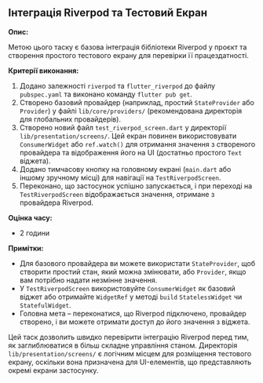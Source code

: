 ## Інтеграція Riverpod та Тестовий Екран

**Опис:**

Метою цього таску є базова інтеграція бібліотеки Riverpod у проєкт та створення простого тестового екрану для перевірки її працездатності.

**Критерії виконання:**

1.  Додано залежності `riverpod` та `flutter_riverpod` до файлу `pubspec.yaml` та виконано команду `flutter pub get`.
2.  Створено базовий провайдер (наприклад, простий `StateProvider` або `Provider`) у файлі `lib/core/providers/` (рекомендована директорія для глобальних провайдерів).
3.  Створено новий файл `test_riverpod_screen.dart` у директорії `lib/presentation/screens/`. Цей екран повинен використовувати `ConsumerWidget` або `ref.watch()` для отримання значення з створеного провайдера та відображення його на UI (достатньо простого `Text` віджета).
4.  Додано тимчасову кнопку на головному екрані (`main.dart` або іншому зручному місці) для навігації на `TestRiverpodScreen`.
5.  Переконано, що застосунок успішно запускається, і при переході на `TestRiverpodScreen` відображається значення, отримане з провайдера Riverpod.

**Оцінка часу:**

* 2 години

**Примітки:**

* Для базового провайдера ви можете використати `StateProvider`, щоб створити простий стан, який можна змінювати, або `Provider`, якщо вам потрібно надати незмінне значення.
* У `TestRiverpodScreen` використовуйте `ConsumerWidget` як базовий віджет або отримайте `WidgetRef` у методі `build` `StatelessWidget` чи `StatefulWidget`.
* Головна мета – переконатися, що Riverpod підключено, провайдер створено, і ви можете отримати доступ до його значення з віджета.

Цей таск дозволить швидко перевірити інтеграцію Riverpod перед тим, як заглиблюватися в більш складне управління станом. Директорія `lib/presentation/screens/` є логічним місцем для розміщення тестового екрану, оскільки вона призначена для UI-елементів, що представляють окремі екрани застосунку.

